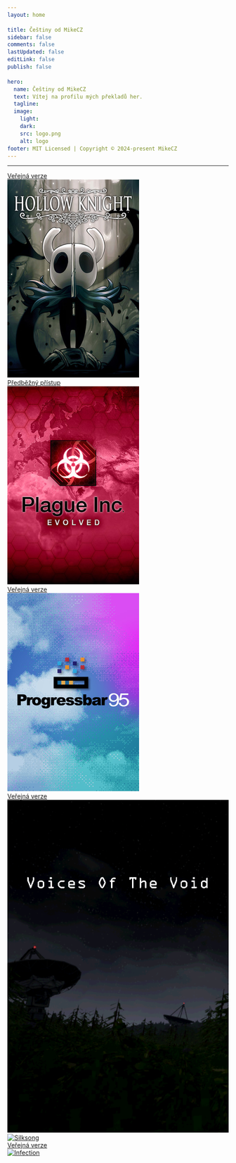 ```yaml
---
layout: home

title: Češtiny od MikeCZ
sidebar: false
comments: false
lastUpdated: false
editLink: false
publish: false

hero:
  name: Češtiny od MikeCZ
  text: Vítej na profilu mých překladů her.
  tagline:
  image:
    light:
    dark:
    src: logo.png
    alt: logo
footer: MIT Licensed | Copyright © 2024-present MikeCZ
---
```


<div class="status">
<div class="mikecz">

<!-- ## MikeCZ --> 
<hr>

<div class="status">
  <div class="mikecz">
    <a href="readme/hollow.md" class="card card-public">
      <div class="label label-public">Veřejná verze</div>
      <img src="https://raw.githubusercontent.com/MikeCZ23/mikecz23.github.io/main/public/hollow.jpg" alt="Hollow">
    </a>
    <a href="readme/plague.md" class="card card-early">
      <div class="label label-early">Předběžný přístup</div>
      <img src="https://raw.githubusercontent.com/MikeCZ23/mikecz23.github.io/main/public/plague.jpg" alt="Plague">
    </a>
    <a href="readme/VotV.md" class="card card-public">
      <div class="label label-public">Veřejná verze</div>
      <img src="https://raw.githubusercontent.com/MikeCZ23/mikecz23.github.io/main/public/progress.jpg" alt="Progress">
    </a>
    <a href="readme/progressbar95.md" class="card card-public">
      <div class="label label-public">Veřejná verze</div>
      <img src="https://raw.githubusercontent.com/MikeCZ23/mikecz23.github.io/main/public/voice.png" alt="Voice">
    </a>
    <a href="readme/silksong.md" class="card">
      <img src="https://cdn.cloudflare.steamstatic.com/steam/apps/1030300/library_600x900_2x.jpg" alt="Silksong">
    </a>
    <a href="readme/Infection.md" class="card card-public">
      <div class="label label-public">Veřejná verze</div>
      <img src="https://shared.cloudflare.steamstatic.com/store_item_assets/steam/apps/1465460/library_600x900_2x.jpg?t=1721928496" alt="Infection">
    </a>
  </div>
</div>
